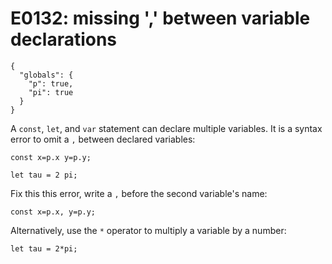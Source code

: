 # E0132: missing ',' between variable declarations

```config-for-examples
{
  "globals": {
    "p": true,
    "pi": true
  }
}
```

A `const`, `let`, and `var` statement can declare multiple variables. It is a
syntax error to omit a `,` between declared variables:

    const x=p.x y=p.y;

    let tau = 2 pi;

Fix this this error, write a `,` before the second variable's name:

    const x=p.x, y=p.y;

Alternatively, use the `*` operator to multiply a variable by a number:

    let tau = 2*pi;
